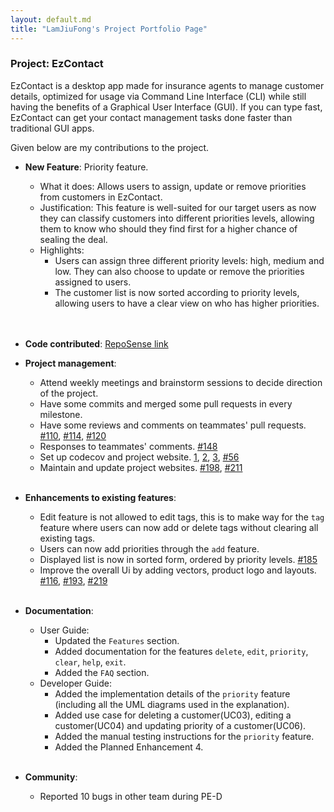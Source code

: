 ```yaml
---
layout: default.md
title: "LamJiuFong's Project Portfolio Page"
---
```


### Project: EzContact

EzContact is a desktop app made for insurance agents to manage customer details,
optimized for usage via Command Line Interface (CLI) while still having the benefits of a Graphical User Interface (GUI).
If you can type fast, EzContact can get your contact management tasks done faster than traditional GUI apps.

Given below are my contributions to the project.

* **New Feature**: Priority feature.
  * What it does: Allows users to assign, update or remove priorities from customers in EzContact.
  * Justification: This feature is well-suited for our target users as now they can classify customers into different
  priorities levels, allowing them to know who should they find first for a higher chance of sealing the deal.
  * Highlights:
    * Users can assign three different priority levels: high, medium and low. They can also choose to update or remove the
    priorities assigned to users.
    * The customer list is now sorted according to priority levels, allowing users to have a clear view on who has higher priorities.
  <br/>
  <br/>
* **Code contributed**: [RepoSense link](https://nus-cs2103-ay2324s1.github.io/tp-dashboard/?search=LamJiuFong&breakdown=false&sort=groupTitle%20dsc&sortWithin=title&since=2023-09-22&timeframe=commit&mergegroup=&groupSelect=groupByRepos)


* **Project management**:
  * Attend weekly meetings and brainstorm sessions to decide direction of the project.
  * Have some commits and merged some pull requests in every milestone.
  * Have some reviews and comments on teammates' pull requests. [#110](https://github.com/AY2324S1-CS2103T-W16-2/tp/pull/110), [#114](https://github.com/AY2324S1-CS2103T-W16-2/tp/pull/114), [#120](https://github.com/AY2324S1-CS2103T-W16-2/tp/pull/120)
  * Responses to teammates' comments. [#148](https://github.com/AY2324S1-CS2103T-W16-2/tp/pull/148)
  * Set up codecov and project website. [1](https://github.com/nus-cs2103-AY2324S1/tp/commit/705ebf91061fa5b9d4a1449c228687621a3ea1c1), [2](https://github.com/nus-cs2103-AY2324S1/tp/commit/4f3eeea37ef77acc9f89cded9f1d90859e712320), [3](https://github.com/nus-cs2103-AY2324S1/tp/commit/5cc1c387611804cd0d7a591eb14b3b29a95b80e3), [#56](https://github.com/AY2324S1-CS2103T-W16-2/tp/pull/56)
  * Maintain and update project websites. [#198](https://github.com/AY2324S1-CS2103T-W16-2/tp/pull/198), [#211](https://github.com/AY2324S1-CS2103T-W16-2/tp/pull/211)
    <br/>
    <br/>

* **Enhancements to existing features**:
  * Edit feature is not allowed to edit tags, this is to make way for the `tag` feature where users can now add or delete tags without clearing all existing tags.
  * Users can now add priorities through the `add` feature.
  * Displayed list is now in sorted form, ordered by priority levels. [#185](https://github.com/AY2324S1-CS2103T-W16-2/tp/pull/185)
  * Improve the overall Ui by adding vectors, product logo and layouts. [#116](https://github.com/AY2324S1-CS2103T-W16-2/tp/pull/116), [#193](https://github.com/AY2324S1-CS2103T-W16-2/tp/pull/193), [#219](https://github.com/AY2324S1-CS2103T-W16-2/tp/pull/219)
    <br/>
    <br/>

* **Documentation**:
  * User Guide:
    * Updated the `Features` section.
    * Added documentation for the features `delete`, `edit`, `priority`, `clear`, `help`, `exit`.
    * Added the `FAQ` section.
  * Developer Guide:
    * Added the implementation details of the `priority` feature (including all the UML diagrams used in the explanation).
    * Added use case for deleting a customer(UC03), editing a customer(UC04) and updating priority of a customer(UC06).
    * Added the manual testing instructions for the `priority` feature.
    * Added the Planned Enhancement 4.
      <br/>
      <br/>
* **Community**:
  * Reported 10 bugs in other team during PE-D

